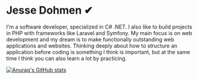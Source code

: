 # Jesse Dohmen ✔

I'm a software developer, specialized in C# .NET. I also like to build projects in PHP with frameworks like Laravel and Symfony. My main focus is on web development and my dream is to make functionally outstanding web applications and websites. Thinking deeply about how to structure an application before coding is something I think is important, but at the same time I think you can also learn a lot by practicing.

[![Anurag's GitHub stats](https://github-readme-stats.vercel.app/api?username=anuraghazra)](https://github.com/anuraghazra/github-readme-stats)

<!--
**DohmenWebhulp/DohmenWebhulp** is a ✨ _special_ ✨ repository because its `README.md` (this file) appears on your GitHub profile.

Here are some ideas to get you started:

- 🔭 I’m currently working on ...
- 🌱 I’m currently learning ...
- 👯 I’m looking to collaborate on ...
- 🤔 I’m looking for help with ...
- 💬 Ask me about ...
- 📫 How to reach me: ...
- 😄 Pronouns: ...
- ⚡ Fun fact: ...
-->
